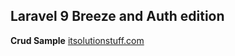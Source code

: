 ## Laravel 9 Breeze and Auth edition

**Crud Sample** 
[itsolutionstuff.com](https://www.itsolutionstuff.com/post/laravel-9-crud-application-tutorial-exampleexample.html)
